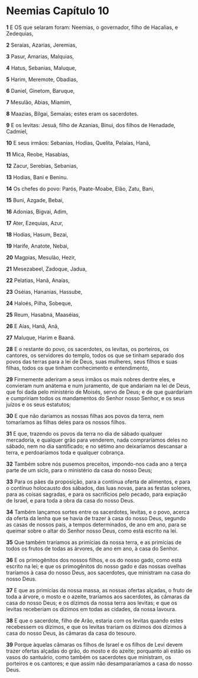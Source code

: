 # Neemias Capítulo 10

**1** 	E OS que selaram foram: Neemias, o governador, filho de Hacalias, e Zedequias,

**2** 	Seraías, Azarias, Jeremias,

**3** 	Pasur, Amarias, Malquias,

**4** 	Hatus, Sebanias, Maluque,

**5** 	Harim, Meremote, Obadias,

**6** 	Daniel, Ginetom, Baruque,

**7** 	Mesulão, Abias, Miamim,

**8** 	Maazias, Bilgai, Semaías; estes eram os sacerdotes.

**9** 	E os levitas: Jesuá, filho de Azanias, Binui, dos filhos de Henadade, Cadmiel,

**10** 	E seus irmãos: Sebanias, Hodias, Quelita, Pelaías, Hanã,

**11** 	Mica, Reobe, Hasabias,

**12** 	Zacur, Serebias, Sebanias,

**13** 	Hodias, Bani e Beninu.

**14** 	Os chefes do povo: Parós, Paate-Moabe, Elão, Zatu, Bani,

**15** 	Buni, Azgade, Bebai,

**16** 	Adonias, Bigvai, Adim,

**17** 	Ater, Ezequias, Azur,

**18** 	Hodias, Hasum, Bezai,

**19** 	Harife, Anatote, Nebai,

**20** 	Magpias, Mesulão, Hezir,

**21** 	Mesezabeel, Zadoque, Jadua,

**22** 	Pelatias, Hanã, Anaías,

**23** 	Oséias, Hananias, Hassube,

**24** 	Haloés, Pilha, Sobeque,

**25** 	Reum, Hasabná, Maaséias,

**26** 	E Aías, Hanã, Anã,

**27** 	Maluque, Harim e Baaná.

**28** 	E o restante do povo, os sacerdotes, os levitas, os porteiros, os cantores, os servidores do templo, todos os que se tinham separado dos povos das terras para a lei de Deus, suas mulheres, seus filhos e suas filhas, todos os que tinham conhecimento e entendimento,

**29** 	Firmemente aderiram a seus irmãos os mais nobres dentre eles, e convieram num anátema e num juramento, de que andariam na lei de Deus, que foi dada pelo ministério de Moisés, servo de Deus; e de que guardariam e cumpririam todos os mandamentos do Senhor nosso Senhor, e os seus juízos e os seus estatutos;

**30** 	E que não daríamos as nossas filhas aos povos da terra, nem tomaríamos as filhas deles para os nossos filhos.

**31** 	E que, trazendo os povos da terra no dia de sábado qualquer mercadoria, e qualquer grão para venderem, nada compraríamos deles no sábado, nem no dia santificado; e no sétimo ano deixaríamos descansar a terra, e perdoaríamos toda e qualquer cobrança.

**32** 	Também sobre nós pusemos preceitos, impondo-nos cada ano a terça parte de um siclo, para o ministério da casa do nosso Deus;

**33** 	Para os pães da proposição, para a contínua oferta de alimentos, e para o contínuo holocausto dos sábados, das luas novas, para as festas solenes, para as coisas sagradas, e para os sacrifícios pelo pecado, para expiação de Israel, e para toda a obra da casa do nosso Deus.

**34** 	Também lançamos sortes entre os sacerdotes, levitas, e o povo, acerca da oferta da lenha que se havia de trazer à casa do nosso Deus, segundo as casas de nossos pais, a tempos determinados, de ano em ano, para se queimar sobre o altar do Senhor nosso Deus, como está escrito na lei.

**35** 	Que também traríamos as primícias da nossa terra, e as primícias de todos os frutos de todas as árvores, de ano em ano, à casa do Senhor.

**36** 	E os primogênitos dos nossos filhos, e os do nosso gado, como está escrito na lei; e que os primogênitos do nosso gado e das nossas ovelhas traríamos à casa do nosso Deus, aos sacerdotes, que ministram na casa do nosso Deus.

**37** 	E que as primícias da nossa massa, as nossas ofertas alçadas, o fruto de toda a árvore, o mosto e o azeite, traríamos aos sacerdotes, às câmaras da casa do nosso Deus; e os dízimos da nossa terra aos levitas; e que os levitas receberiam os dízimos em todas as cidades, da nossa lavoura.

**38** 	E que o sacerdote, filho de Arão, estaria com os levitas quando estes recebessem os dízimos, e que os levitas trariam os dízimos dos dízimos à casa do nosso Deus, às câmaras da casa do tesouro.

**39** 	Porque àquelas câmaras os filhos de Israel e os filhos de Levi devem trazer ofertas alçadas do grão, do mosto e do azeite; porquanto ali estão os vasos do santuário, como também os sacerdotes que ministram, os porteiros e os cantores; e que assim não desampararíamos a casa do nosso Deus.


